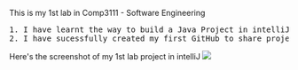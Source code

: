 This is my 1st lab in Comp3111 - Software Engineering
<pre>1. I have learnt the way to build a Java Project in intelliJ;
2. I have sucessfully created my first GitHub to share project source with others;
</pre>

Here's the screenshot of my 1st lab project in intelliJ
![](https://github.com/VincentComp/Comp3111LEx/blob/main/ScrCapLab1.png")

